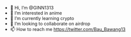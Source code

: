 - 👋 Hi, I’m @GINN1313
- 👀 I’m interested in anime
- 🌱 I’m currently learning crypto
- 💞️ I’m looking to collaborate on airdrop
- 📫 How to reach me https://twitter.com/Bau_Bawang13

<!---
GINN1313/GINN1313 is a ✨ special ✨ repository because its `README.md` (this file) appears on your GitHub profile.
You can click the Preview link to take a look at your changes.
--->
